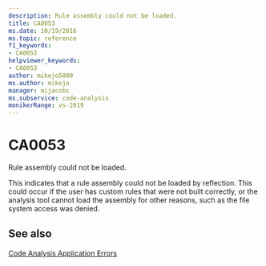 ```yaml
---
description: Rule assembly could not be loaded.
title: CA0053
ms.date: 10/19/2016
ms.topic: reference
f1_keywords:
- CA0053
helpviewer_keywords:
- CA0053
author: mikejo5000
ms.author: mikejo
manager: mijacobs
ms.subservice: code-analysis
monikerRange: vs-2019
---
```


# CA0053

Rule assembly could not be loaded.

This indicates that a rule assembly could not be loaded by reflection. This could occur if the user has custom rules that were not built correctly, or the analysis tool cannot load the assembly for other reasons, such as the file system access was denied.

## See also

[Code Analysis Application Errors](../code-quality/code-analysis-application-errors.md)
